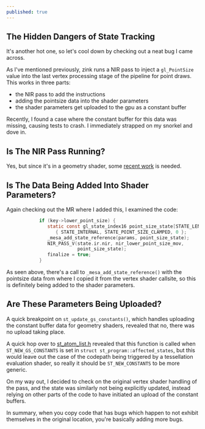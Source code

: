 ```yaml
---
published: true
---
```

## The Hidden Dangers of State Tracking

It's another hot one, so let's cool down by checking out a neat bug I came across.

As I've mentioned previously, zink runs a NIR pass to inject a `gl_PointSize` value into the last vertex processing stage of the pipeline for point draws. This works in three parts:
* the NIR pass to add the instructions
* adding the pointsize data into the shader parameters
* the shader parameters get uploaded to the gpu as a constant buffer

Recently, I found a case where the constant buffer for this data was missing, causing tests to crash. I immediately strapped on my snorkel and dove in.

## Is The NIR Pass Running?
Yes, but since it's in a geometry shader, some [recent work](https://gitlab.freedesktop.org/mesa/mesa/-/merge_requests/5885/diffs?commit_id=67e541dfcb19fc1ebbd17eb18110c8d25c725bbd) is needed.

## Is The Data Being Added Into Shader Parameters?
Again checking out the MR where I added this, I examined the code:
```c
            if (key->lower_point_size) {
               static const gl_state_index16 point_size_state[STATE_LENGTH] =
                  { STATE_INTERNAL, STATE_POINT_SIZE_CLAMPED, 0 };
               _mesa_add_state_reference(params, point_size_state);
               NIR_PASS_V(state.ir.nir, nir_lower_point_size_mov,
                          point_size_state);
               finalize = true;
            }
```
As seen above, there's a call to `_mesa_add_state_reference()` with the pointsize data from where I copied it from the vertex shader callsite, so this is definitely being added to the shader parameters.

## Are These Parameters Being Uploaded?
A quick breakpoint on `st_update_gs_constants()`, which handles uploading the constant buffer data for geometry shaders, revealed that no, there was no upload taking place.

A quick hop over to [st_atom_list.h](https://gitlab.freedesktop.org/mesa/mesa/-/blob/master/src/mesa/state_tracker/st_atom_list.h) revealed that this function is called when `ST_NEW_GS_CONSTANTS` is set in `struct st_program::affected_states`, but this would leave out the case of the codepath being triggered by a tessellation evaluation shader, so really it should be `ST_NEW_CONSTANTS` to be more generic.

On my way out, I decided to check on the original vertex shader handling of the pass, and the state was similarly not being explicitly updated, instead relying on other parts of the code to have initiated an upload of the constant buffers.

In summary, when you copy code that has bugs which happen to not exhibit themselves in the original location, you're basically adding more bugs.
